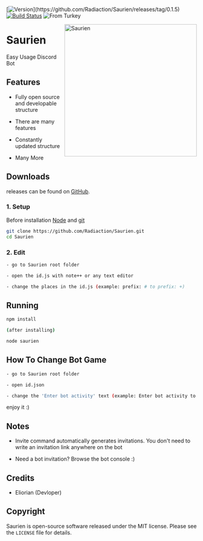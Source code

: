 [![Version](https://img.shields.io/badge/Version-0.1.5%20R10%20(Fixed%20version%20of%200.1.4)-yellow)](https://github.com/Radiaction/Saurien/releases/tag/0.1.5)
[![Build Status](https://travis-ci.org/Radiaction/Saurien.svg?branch=master)](https://travis-ci.org/Radiaction/Saurien)
![From Turkey](https://img.shields.io/badge/from-Turkey-red.svg)


<img align="right" alt="Saurien" width="350" src="./data/logo/logo.png">

# Saurien

Easy Usage Discord Bot

## Features
- Fully open source and developable structure

- There are many features

- Constantly updated structure

- Many More

## Downloads
releases can be found on [GitHub](https://github.com/Radiaction/Saurien/releases).

### 1. Setup
Before installation [Node](https://nodejs.org/en/download) and [git](https://git-scm.com/downloads)

```sh
git clone https://github.com/Radiaction/Saurien.git
cd Saurien
```

### 2. Edit

```sh
- go to Saurien root folder

- open the id.js with note++ or any text editor

- change the places in the id.js (example: prefix: # to prefix: +)
```

## Running

```sh
npm install

(after installing)

node saurien
```

## How To Change Bot Game

```sh
- go to Saurien root folder

- open id.json

- change the 'Enter bot activity' text (example: Enter bot activity to Im Online)
```

enjoy it :)

## Notes

* Invite command automatically generates invitations. You don't need to write an invitation link anywhere on the bot

* Need a bot invitation? Browse the bot console :)

## Credits

 * Eliorian (Devloper)

## Copyright

Saurien is open-source software released under the MIT license. Please see
the `LICENSE` file for details.
